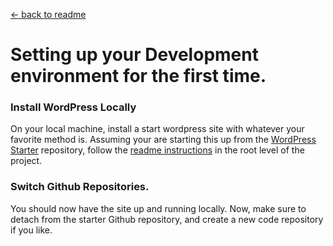 [&larr; back to readme](../readme.md)
# Setting up your Development environment for the first time.
### Install WordPress Locally
On your local machine, install a start wordpress site with whatever your favorite method is. Assuming your are starting this up from the [WordPress Starter](https://github.com/paulstroot/wordpress_starter) repository, follow the [readme instructions](https://github.com/paulstroot/wordpress_starter/blob/main/README.md) in the root level of the project.


### Switch Github Repositories.
You should now have the site up and running locally. Now, make sure to detach from the starter Github repository, and create a new code repository if you like.
